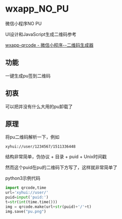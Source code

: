 # wxapp\_NO\_PU

微信小程序NO PU

UI设计和JavaScript生成二维码参考

[wxapp-qrcode - 微信小程序--二维码生成器](https://github.com/demi520/wxapp-qrcode)

## 功能

一键生成pu签到二维码

## 初衷

可以把并没有什么大用的pu卸载了

## 原理

将pu二维码解析一下，例如

`xyhui://user/1234567/1511336448`

结构非常简单，伪协议 + 目录 + puid + Unix时间戳

然而这个puid在pu的二维码下方写了，这样就非常简单了

python3示例代码

```python
import qrcode,time
url='xyhui://user/'
puid=input('puid:')
t=str(int(time.time()))
img = qrcode.make(url+str(puid)+'/'+t)
img.save("pu.png")
```